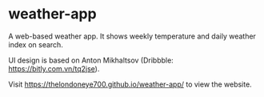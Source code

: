 # weather-app
A web-based weather app. It shows weekly temperature and daily weather index on search.

UI design is based on Anton Mikhaltsov (Dribbble: https://bitly.com.vn/tq2jse).

Visit https://thelondoneye700.github.io/weather-app/ to view the website.
